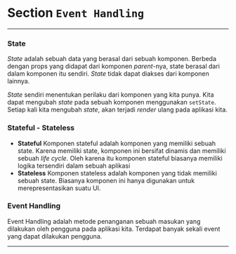 # Section `Event Handling`

--- 

### State

_State_ adalah sebuah data yang berasal dari sebuah komponen. Berbeda dengan props yang didapat dari komponen _parent_-nya, state berasal dari dalam komponen itu sendiri. _State_ tidak dapat diakses dari komponen lainnya.

_State_ sendiri menentukan perilaku dari komponen yang kita punya. Kita dapat mengubah _state_ pada sebuah komponen menggunakan `setState`. Setiap kali kita mengubah _state_, akan terjadi _render_ ulang pada aplikasi kita.

### Stateful - Stateless

- **Stateful**
  Komponen stateful adalah komponen yang memiliki sebuah state. Karena memiliki state, komponen ini bersifat dinamis dan memiliki sebuah _life cycle_. Oleh karena itu komponen stateful biasanya memiliki logika tersendiri dalam sebuah aplikasi
- **Stateless**
  Komponen stateless adalah komponen yang tidak memiliki sebuah state. Biasanya komponen ini hanya digunakan untuk merepresentasikan suatu UI.

### Event Handling

Event Handling adalah metode penanganan sebuah masukan yang dilakukan oleh pengguna pada aplikasi kita. Terdapat banyak sekali event yang dapat dilakukan pengguna.

--- 
